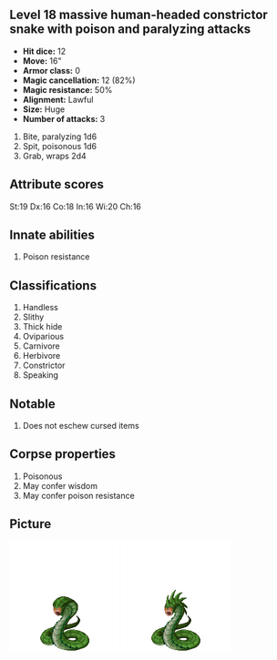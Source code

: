 ## Level 18 massive human-headed constrictor snake with poison and paralyzing attacks

- **Hit dice:** 12
- **Move:** 16"
- **Armor class:** 0
- **Magic cancellation:** 12 (82%)
- **Magic resistance:** 50%
- **Alignment:** Lawful
- **Size:** Huge
- **Number of attacks:** 3
1. Bite, paralyzing 1d6
2. Spit, poisonous 1d6
3. Grab, wraps 2d4

## Attribute scores

St:19 Dx:16 Co:18 In:16 Wi:20 Ch:16

## Innate abilities

1. Poison resistance

## Classifications

1. Handless
2. Slithy
3. Thick hide
4. Oviparious
5. Carnivore
6. Herbivore
7. Constrictor
8. Speaking

## Notable

1. Does not eschew cursed items

## Corpse properties

1. Poisonous
2. May confer wisdom
3. May confer poison resistance

## Picture

![Guardian naga](https://github.com/hyvanmielenpelit/GnollHackTileSet/blob/main/Monsters/guardian_naga/guardian_naga.png) ![Guardian naga](https://github.com/hyvanmielenpelit/GnollHackTileSet/blob/main/Monsters/guardian_naga/guardian_naga_female.png)
